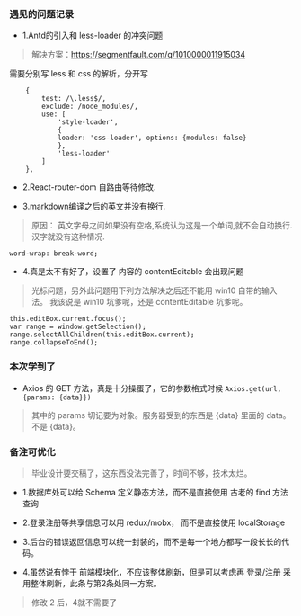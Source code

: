 ### 遇见的问题记录

* 1.Antd的引入和 less-loader 的冲突问题
> 解决方案：https://segmentfault.com/q/1010000011915034

需要分别写 less 和 css 的解析，分开写
```
    {
        test: /\.less$/,
        exclude: /node_modules/,
        use: [
            'style-loader',
            {
            loader: 'css-loader', options: {modules: false}
            },
            'less-loader'
        ]
    },
```

* 2.React-router-dom 自路由等待修改.

* 3.markdown编译之后的英文并没有换行.
> 原因： 英文字母之间如果没有空格,系统认为这是一个单词,就不会自动换行.汉字就没有这种情况.

```
word-wrap: break-word;
```

* 4.真是太不有好了，设置了 内容的 contentEditable 会出现问题
> 光标问题，另外此问题用下列方法解决之后还不能用 win10 自带的输入法。
我该说是  win10 坑爹呢，还是 contentEditable 坑爹呢。

```
this.editBox.current.focus();  
var range = window.getSelection();
range.selectAllChildren(this.editBox.current); 
range.collapseToEnd();
```


### 本次学到了

* Axios 的 GET 方法，真是十分操蛋了，它的参数格式时候   `Axios.get(url, {params: {data}})`
> 其中的 params 切记要为对象。服务器受到的东西是  {data} 里面的 data。不是 {data}。


### 备注可优化
> 毕业设计要交稿了，这东西没法完善了，时间不够，技术太烂。

* 1.数据库处可以给 Schema 定义静态方法，而不是直接使用 古老的 find 方法查询
* 2.登录注册等共享信息可以用 redux/mobx， 而不是直接使用 localStorage
* 3.后台的错误返回信息可以统一封装的，而不是每一个地方都写一段长长的代码。

* 4.虽然说有悖于 前端模块化，不应该整体刷新，但是可以考虑再 登录/注册 采用整体刷新，此条与第2条处同一方案。
> 修改 2 后，4就不需要了

